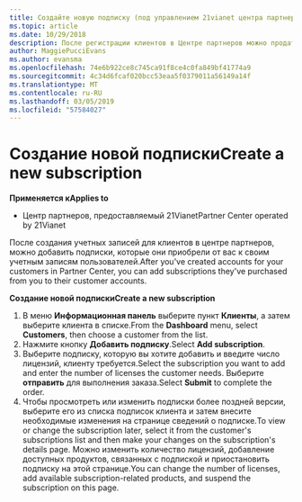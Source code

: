 ```yaml
---
title: Создайте новую подписку (под управлением 21vianet центра партнеров)
ms.topic: article
ms.date: 10/29/2018
description: После регистрации клиентов в Центре партнеров можно продать им подписки на продукты в каталоге.
author: MaggiePucciEvans
ms.author: evansma
ms.openlocfilehash: 74e6b922ce8c745ca91f8ce4c0fa849bf41774a9
ms.sourcegitcommit: 4c34d6fcaf020bcc53eaa5f0379011a56149a14f
ms.translationtype: MT
ms.contentlocale: ru-RU
ms.lasthandoff: 03/05/2019
ms.locfileid: "57584027"
---
```

# <a name="create-a-new-subscription"></a><span data-ttu-id="4f1e5-103">Создание новой подписки</span><span class="sxs-lookup"><span data-stu-id="4f1e5-103">Create a new subscription</span></span>

<span data-ttu-id="4f1e5-104">**Применяется к**</span><span class="sxs-lookup"><span data-stu-id="4f1e5-104">**Applies to**</span></span>

-   <span data-ttu-id="4f1e5-105">Центр партнеров, предоставляемый 21Vianet</span><span class="sxs-lookup"><span data-stu-id="4f1e5-105">Partner Center operated by 21Vianet</span></span>


<span data-ttu-id="4f1e5-106">После создания учетных записей для клиентов в центре партнеров, можно добавить подписки, которые они приобрели от вас к своим учетным записям пользователей.</span><span class="sxs-lookup"><span data-stu-id="4f1e5-106">After you've created accounts for your customers in Partner Center, you can add subscriptions they've purchased from you to their customer accounts.</span></span>

<span data-ttu-id="4f1e5-107">**Создание новой подписки**</span><span class="sxs-lookup"><span data-stu-id="4f1e5-107">**Create a new subscription**</span></span>

1.  <span data-ttu-id="4f1e5-108">В меню **Информационная панель** выберите пункт **Клиенты**, а затем выберите клиента в списке.</span><span class="sxs-lookup"><span data-stu-id="4f1e5-108">From the **Dashboard** menu, select **Customers**, then choose a customer from the list.</span></span>
2.  <span data-ttu-id="4f1e5-109">Нажмите кнопку **Добавить подписку**.</span><span class="sxs-lookup"><span data-stu-id="4f1e5-109">Select **Add subscription**.</span></span>
3.  <span data-ttu-id="4f1e5-110">Выберите подписку, которую вы хотите добавить и введите число лицензий, клиенту требуется.</span><span class="sxs-lookup"><span data-stu-id="4f1e5-110">Select the subscription you want to add and enter the number of licenses the customer needs.</span></span> <span data-ttu-id="4f1e5-111">Выберите **отправить** для выполнения заказа.</span><span class="sxs-lookup"><span data-stu-id="4f1e5-111">Select **Submit** to complete the order.</span></span>
4.  <span data-ttu-id="4f1e5-112">Чтобы просмотреть или изменить подписки более поздней версии, выберите его из списка подписок клиента и затем внесите необходимые изменения на странице сведений о подписке.</span><span class="sxs-lookup"><span data-stu-id="4f1e5-112">To view or change the subscription later, select it from the customer's subscriptions list and then make your changes on the subscription's details page.</span></span> <span data-ttu-id="4f1e5-113">Можно изменить количество лицензий, добавление доступных продуктов, связанных с подпиской и приостановить подписку на этой странице.</span><span class="sxs-lookup"><span data-stu-id="4f1e5-113">You can change the number of licenses, add available subscription-related products, and suspend the subscription on this page.</span></span>   

